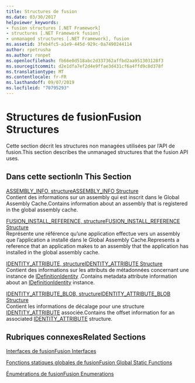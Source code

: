 ```yaml
---
title: Structures de fusion
ms.date: 03/30/2017
helpviewer_keywords:
- fusion structures [.NET Framework]
- structures [.NET Framework fusion]
- unmanaged structures [.NET Framework], fusion
ms.assetid: 3feb4fc5-a1e9-445d-929c-0a7490244114
author: rpetrusha
ms.author: ronpet
ms.openlocfilehash: fb66e0d518abc2d337362affbd2aa951303128f3
ms.sourcegitcommit: d2e1dfa7ef2d4e9ffae3d431cf6a4ffd9c8d378f
ms.translationtype: MT
ms.contentlocale: fr-FR
ms.lasthandoff: 09/07/2019
ms.locfileid: "70795293"
---
```

# <a name="fusion-structures"></a><span data-ttu-id="1d6b1-102">Structures de fusion</span><span class="sxs-lookup"><span data-stu-id="1d6b1-102">Fusion Structures</span></span>
<span data-ttu-id="1d6b1-103">Cette section décrit les structures non managées utilisées par l’API de fusion.</span><span class="sxs-lookup"><span data-stu-id="1d6b1-103">This section describes the unmanaged structures that the fusion API uses.</span></span>  
  
## <a name="in-this-section"></a><span data-ttu-id="1d6b1-104">Dans cette section</span><span class="sxs-lookup"><span data-stu-id="1d6b1-104">In This Section</span></span>  
 [<span data-ttu-id="1d6b1-105">ASSEMBLY_INFO, structure</span><span class="sxs-lookup"><span data-stu-id="1d6b1-105">ASSEMBLY_INFO Structure</span></span>](assembly-info-structure.md)  
 <span data-ttu-id="1d6b1-106">Contient des informations sur un assembly qui est inscrit dans le Global Assembly Cache.</span><span class="sxs-lookup"><span data-stu-id="1d6b1-106">Contains information about an assembly that is registered in the global assembly cache.</span></span>  
  
 [<span data-ttu-id="1d6b1-107">FUSION_INSTALL_REFERENCE, structure</span><span class="sxs-lookup"><span data-stu-id="1d6b1-107">FUSION_INSTALL_REFERENCE Structure</span></span>](fusion-install-reference-structure.md)  
 <span data-ttu-id="1d6b1-108">Représente une référence qu’une application effectue vers un assembly que l’application a installé dans le Global Assembly Cache.</span><span class="sxs-lookup"><span data-stu-id="1d6b1-108">Represents a reference that an application makes to an assembly that the application has installed in the global assembly cache.</span></span>  
  
 [<span data-ttu-id="1d6b1-109">IDENTITY_ATTRIBUTE, structure</span><span class="sxs-lookup"><span data-stu-id="1d6b1-109">IDENTITY_ATTRIBUTE Structure</span></span>](identity-attribute-structure.md)  
 <span data-ttu-id="1d6b1-110">Contient des informations sur les attributs de métadonnées concernant une instance de [IDefinitionIdentity](idefinitionidentity-interface.md) .</span><span class="sxs-lookup"><span data-stu-id="1d6b1-110">Contains metadata attribute information about an [IDefinitionIdentity](idefinitionidentity-interface.md) instance.</span></span>  
  
 [<span data-ttu-id="1d6b1-111">IDENTITY_ATTRIBUTE_BLOB, structure</span><span class="sxs-lookup"><span data-stu-id="1d6b1-111">IDENTITY_ATTRIBUTE_BLOB Structure</span></span>](identity-attribute-blob-structure.md)  
 <span data-ttu-id="1d6b1-112">Contient les informations de décalage pour une structure [IDENTITY_ATTRIBUTE](identity-attribute-structure.md) associée.</span><span class="sxs-lookup"><span data-stu-id="1d6b1-112">Contains the offset information for an associated [IDENTITY_ATTRIBUTE](identity-attribute-structure.md) structure.</span></span>  
  
## <a name="related-sections"></a><span data-ttu-id="1d6b1-113">Rubriques connexes</span><span class="sxs-lookup"><span data-stu-id="1d6b1-113">Related Sections</span></span>  
 [<span data-ttu-id="1d6b1-114">Interfaces de fusion</span><span class="sxs-lookup"><span data-stu-id="1d6b1-114">Fusion Interfaces</span></span>](fusion-interfaces.md)  
  
 [<span data-ttu-id="1d6b1-115">Fonctions statiques globales de fusion</span><span class="sxs-lookup"><span data-stu-id="1d6b1-115">Fusion Global Static Functions</span></span>](fusion-global-static-functions.md)  
  
 [<span data-ttu-id="1d6b1-116">Énumérations de fusion</span><span class="sxs-lookup"><span data-stu-id="1d6b1-116">Fusion Enumerations</span></span>](fusion-enumerations.md)
